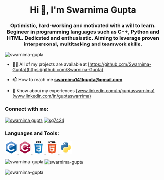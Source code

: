 
<h1 align="center">Hi 👋, I'm Swarnima Gupta</h1>
<h3 align="center">Optimistic, hard-working and motivated with a will to learn. Begineer in programming languages such as C++, Python and HTML. Dedicated and enthusiastic. Aiming to leverage proven interpersonal, multitasking and teamwork skills.</h3>

<p align="left"> <img src="https://komarev.com/ghpvc/?username=swarnima-gupta&label=Profile%20views&color=0e75b6&style=flat" alt="swarnima-gupta" /> </p>

- 👨‍💻 All of my projects are available at [https://github.com/Swarnima-Gupta](https://github.com/Swarnima-Gupta)

- 📫 How to reach me **swarnima1411gupta@gmail.com**

- 📄 Know about my experiences [www.linkedin.com/in/guptaswarnima](www.linkedin.com/in/guptaswarnima)

<h3 align="left">Connect with me:</h3>
<p align="left">
<a href="https://linkedin.com/in/swarnima gupta" target="blank"><img align="center" src="https://raw.githubusercontent.com/rahuldkjain/github-profile-readme-generator/master/src/images/icons/Social/linked-in-alt.svg" alt="swarnima gupta" height="30" width="40" /></a>
<a href="https://www.hackerrank.com/sg7424" target="blank"><img align="center" src="https://raw.githubusercontent.com/rahuldkjain/github-profile-readme-generator/master/src/images/icons/Social/hackerrank.svg" alt="sg7424" height="30" width="40" /></a>
</p>

<h3 align="left">Languages and Tools:</h3>
<p align="left"> <a href="https://www.cprogramming.com/" target="_blank" rel="noreferrer"> <img src="https://raw.githubusercontent.com/devicons/devicon/master/icons/c/c-original.svg" alt="c" width="40" height="40"/> </a> <a href="https://www.w3schools.com/cpp/" target="_blank" rel="noreferrer"> <img src="https://raw.githubusercontent.com/devicons/devicon/master/icons/cplusplus/cplusplus-original.svg" alt="cplusplus" width="40" height="40"/> </a> <a href="https://www.w3schools.com/css/" target="_blank" rel="noreferrer"> <img src="https://raw.githubusercontent.com/devicons/devicon/master/icons/css3/css3-original-wordmark.svg" alt="css3" width="40" height="40"/> </a> <a href="https://www.w3.org/html/" target="_blank" rel="noreferrer"> <img src="https://raw.githubusercontent.com/devicons/devicon/master/icons/html5/html5-original-wordmark.svg" alt="html5" width="40" height="40"/> </a> <a href="https://www.python.org" target="_blank" rel="noreferrer"> <img src="https://raw.githubusercontent.com/devicons/devicon/master/icons/python/python-original.svg" alt="python" width="40" height="40"/> </a> </p>

<p><img align="left" src="https://github-readme-stats.vercel.app/api/top-langs?username=swarnima-gupta&show_icons=true&locale=en&layout=compact" alt="swarnima-gupta" /></p>

<p>&nbsp;<img align="center" src="https://github-readme-stats.vercel.app/api?username=swarnima-gupta&show_icons=true&locale=en" alt="swarnima-gupta" /></p>

<p><img align="center" src="https://github-readme-streak-stats.herokuapp.com/?user=swarnima-gupta&" alt="swarnima-gupta" /></p>

